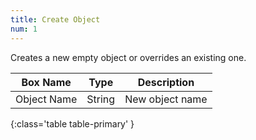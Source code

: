 ```yaml
---
title: Create Object
num: 1
---
```


Creates a new empty object or overrides an existing one. 

| Box Name | Type | Description | 
|-------|--------|--------|
|Object Name |String|New object name
{:class='table table-primary' }















